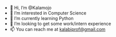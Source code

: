 - 👋 Hi, I’m @Kalamojo
- 👀 I’m interested in Computer Science
- 🌱 I’m currently learning Python
- 💞️ I’m looking to get some work/intern experience
- 📫 You can reach me at kalabiprof@gmail.com

<!---
Kalamojo/Kalamojo is a ✨ special ✨ repository because its `README.md` (this file) appears on your GitHub profile.
You can click the Preview link to take a look at your changes.
--->
